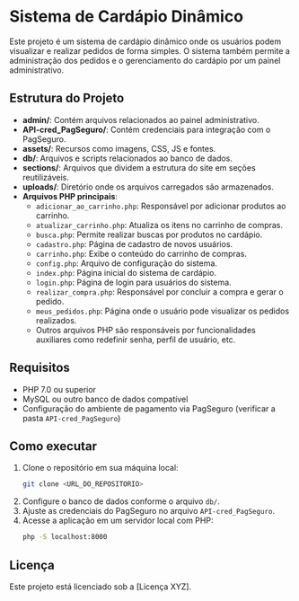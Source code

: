 
# Sistema de Cardápio Dinâmico

Este projeto é um sistema de cardápio dinâmico onde os usuários podem visualizar e realizar pedidos de forma simples. O sistema também permite a administração dos pedidos e o gerenciamento do cardápio por um painel administrativo.

## Estrutura do Projeto

- **admin/**: Contém arquivos relacionados ao painel administrativo.
- **API-cred_PagSeguro/**: Contém credenciais para integração com o PagSeguro.
- **assets/**: Recursos como imagens, CSS, JS e fontes.
- **db/**: Arquivos e scripts relacionados ao banco de dados.
- **sections/**: Arquivos que dividem a estrutura do site em seções reutilizáveis.
- **uploads/**: Diretório onde os arquivos carregados são armazenados.
- **Arquivos PHP principais**:
    - `adicionar_ao_carrinho.php`: Responsável por adicionar produtos ao carrinho.
    - `atualizar_carrinho.php`: Atualiza os itens no carrinho de compras.
    - `busca.php`: Permite realizar buscas por produtos no cardápio.
    - `cadastro.php`: Página de cadastro de novos usuários.
    - `carrinho.php`: Exibe o conteúdo do carrinho de compras.
    - `config.php`: Arquivo de configuração do sistema.
    - `index.php`: Página inicial do sistema de cardápio.
    - `login.php`: Página de login para usuários do sistema.
    - `realizar_compra.php`: Responsável por concluir a compra e gerar o pedido.
    - `meus_pedidos.php`: Página onde o usuário pode visualizar os pedidos realizados.
    - Outros arquivos PHP são responsáveis por funcionalidades auxiliares como redefinir senha, perfil de usuário, etc.

## Requisitos

- PHP 7.0 ou superior
- MySQL ou outro banco de dados compatível
- Configuração do ambiente de pagamento via PagSeguro (verificar a pasta `API-cred_PagSeguro`)

## Como executar

1. Clone o repositório em sua máquina local:
    ```bash
    git clone <URL_DO_REPOSITORIO>
    ```
2. Configure o banco de dados conforme o arquivo `db/`.
3. Ajuste as credenciais do PagSeguro no arquivo `API-cred_PagSeguro`.
4. Acesse a aplicação em um servidor local com PHP:
    ```bash
    php -S localhost:8000
    ```

## Licença

Este projeto está licenciado sob a [Licença XYZ].

